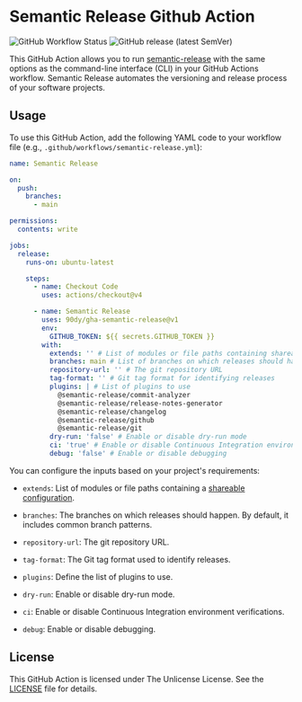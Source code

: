 # Semantic Release Github Action

![GitHub Workflow Status](https://img.shields.io/github/actions/workflow/status/90dy/gha-semantic-release/semantic-release.yml)
![GitHub release (latest SemVer)](https://img.shields.io/github/v/release/90dy/gha-semantic-release)

This GitHub Action allows you to run [semantic-release](https://semantic-release.gitbook.io/semantic-release/) with the same options as the command-line interface (CLI) in your GitHub Actions workflow. Semantic Release automates the versioning and release process of your software projects.

## Usage

To use this GitHub Action, add the following YAML code to your workflow file (e.g., `.github/workflows/semantic-release.yml`):

```yaml
name: Semantic Release

on:
  push:
    branches:
      - main

permissions:
  contents: write

jobs:
  release:
    runs-on: ubuntu-latest

    steps:
      - name: Checkout Code
        uses: actions/checkout@v4

      - name: Semantic Release
        uses: 90dy/gha-semantic-release@v1
        env:
          GITHUB_TOKEN: ${{ secrets.GITHUB_TOKEN }}
        with:
          extends: '' # List of modules or file paths containing shareable configurations
          branches: main # List of branches on which releases should happen
          repository-url: '' # The git repository URL
          tag-format: '' # Git tag format for identifying releases
          plugins: | # List of plugins to use
            @semantic-release/commit-analyzer
            @semantic-release/release-notes-generator
            @semantic-release/changelog
            @semantic-release/github
            @semantic-release/git
          dry-run: 'false' # Enable or disable dry-run mode
          ci: 'true' # Enable or disable Continuous Integration environment verifications
          debug: 'false' # Enable or disable debugging

```

You can configure the inputs based on your project's requirements:

- `extends`: List of modules or file paths containing a [shareable configuration](https://semantic-release.gitbook.io/semantic-release/usage/shareable-configurations).

- `branches`: The branches on which releases should happen. By default, it includes common branch patterns.

- `repository-url`: The git repository URL.

- `tag-format`: The Git tag format used to identify releases.

- `plugins`: Define the list of plugins to use.

- `dry-run`: Enable or disable dry-run mode.

- `ci`: Enable or disable Continuous Integration environment verifications.

- `debug`: Enable or disable debugging.

## License

This GitHub Action is licensed under The Unlicense License. See the [LICENSE](LICENSE) file for details.
